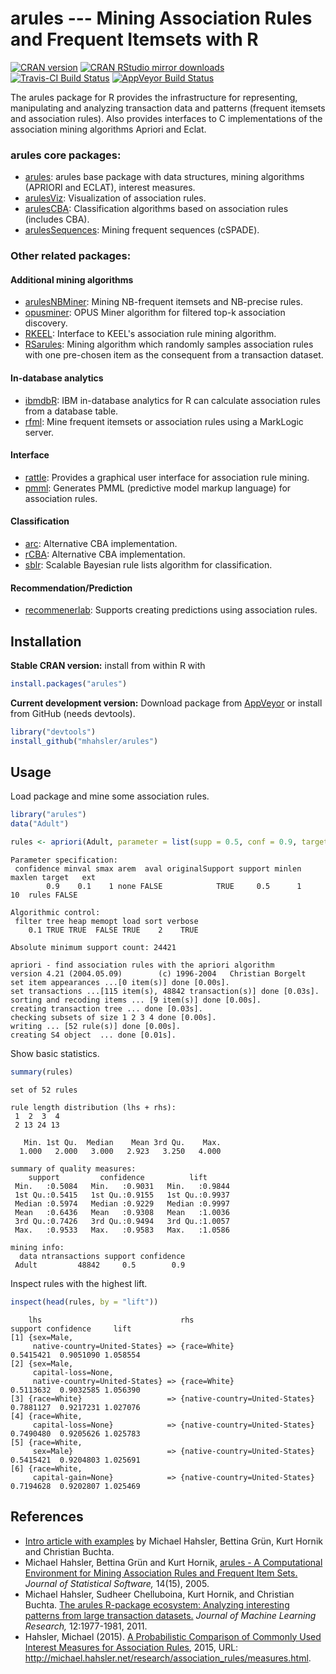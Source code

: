 # arules --- Mining Association Rules and Frequent Itemsets with R

[![CRAN version](http://www.r-pkg.org/badges/version/arules)](https://cran.r-project.org/package=arules)
[![CRAN RStudio mirror downloads](http://cranlogs.r-pkg.org/badges/arules)](https://cran.r-project.org/package=arules)
[![Travis-CI Build Status](https://travis-ci.org/mhahsler/arules.svg?branch=master)](https://travis-ci.org/mhahsler/arules)
[![AppVeyor Build Status](https://ci.appveyor.com/api/projects/status/github/mhahsler/arules?branch=master&svg=true)](https://ci.appveyor.com/project/mhahsler/arules)

The arules package for R provides the infrastructure for representing,
manipulating and analyzing transaction data and patterns (frequent
itemsets and association rules). Also provides interfaces to
C implementations of the association mining algorithms Apriori and Eclat.

### arules core packages: 

* [arules](http://mhahsler.github.io/arules/): arules base package with data structures, mining algorithms (APRIORI and ECLAT), interest measures. 
* [arulesViz](http://mhahsler.github.io/arulesViz/): Visualization of association rules. 
* [arulesCBA](http://github.com/ianjjohnson/arulesCBA): Classification algorithms based on association rules (includes CBA).  
* [arulesSequences](https://cran.r-project.org/package=arulesSequences):
   Mining frequent sequences (cSPADE).

### Other related packages:

#### Additional mining algorithms 

* [arulesNBMiner](http://github.com/mhahsler/arulesNBMiner):
  Mining NB-frequent itemsets and NB-precise rules.
* [opusminer](https://cran.r-project.org/package=opusminer): OPUS Miner algorithm for filtered top-k association discovery.
* [RKEEL](https://cran.r-project.org/package=RKEEL): Interface to KEEL's association rule mining algorithm.
* [RSarules](https://cran.r-project.org/package=RSarules): Mining algorithm which randomly samples association rules with one pre-chosen item as the consequent from a transaction dataset.


#### In-database analytics

* [ibmdbR](https://cran.r-project.org/package=ibmdbR): IBM in-database analytics for R can calculate association rules from a database table.
* [rfml](https://cran.r-project.org/package=rfml): Mine frequent itemsets or association rules using a MarkLogic server. 

#### Interface

* [rattle](https://cran.r-project.org/package=rattle): Provides a graphical user interface for association rule mining.
* [pmml](https://cran.r-project.org/package=pmml): Generates PMML (predictive model markup language) for association rules.

#### Classification 

* [arc](https://cran.r-project.org/package=arc): Alternative CBA implementation. 
* [rCBA](https://cran.r-project.org/package=rCBA): Alternative CBA implementation.
* [sblr](https://cran.r-project.org/package=sbrl): Scalable Bayesian rule lists algorithm for classification.

#### Recommendation/Prediction

* [recommenerlab](https://cran.r-project.org/package=recommenderlab): Supports creating predictions using association rules.


## Installation

__Stable CRAN version:__ install from within R with
```R
install.packages("arules")
```
__Current development version:__ Download package from [AppVeyor](https://ci.appveyor.com/project/mhahsler/arules/build/artifacts) or install from GitHub (needs devtools). 
```R 
library("devtools")
install_github("mhahsler/arules")
``` 

## Usage

Load package and mine some association rules.
```R
library("arules")
data("Adult")

rules <- apriori(Adult, parameter = list(supp = 0.5, conf = 0.9, target = "rules"))
```

```
Parameter specification:
 confidence minval smax arem  aval originalSupport support minlen maxlen target   ext
        0.9    0.1    1 none FALSE            TRUE     0.5      1     10  rules FALSE

Algorithmic control:
 filter tree heap memopt load sort verbose
    0.1 TRUE TRUE  FALSE TRUE    2    TRUE

Absolute minimum support count: 24421 

apriori - find association rules with the apriori algorithm
version 4.21 (2004.05.09)        (c) 1996-2004   Christian Borgelt
set item appearances ...[0 item(s)] done [0.00s].
set transactions ...[115 item(s), 48842 transaction(s)] done [0.03s].
sorting and recoding items ... [9 item(s)] done [0.00s].
creating transaction tree ... done [0.03s].
checking subsets of size 1 2 3 4 done [0.00s].
writing ... [52 rule(s)] done [0.00s].
creating S4 object  ... done [0.01s].
```

Show basic statistics.
```R
summary(rules)
```

```
set of 52 rules

rule length distribution (lhs + rhs):
 1  2  3  4 
 2 13 24 13 

   Min. 1st Qu.  Median    Mean 3rd Qu.    Max. 
  1.000   2.000   3.000   2.923   3.250   4.000 

summary of quality measures:
    support         confidence          lift       
 Min.   :0.5084   Min.   :0.9031   Min.   :0.9844  
 1st Qu.:0.5415   1st Qu.:0.9155   1st Qu.:0.9937  
 Median :0.5974   Median :0.9229   Median :0.9997  
 Mean   :0.6436   Mean   :0.9308   Mean   :1.0036  
 3rd Qu.:0.7426   3rd Qu.:0.9494   3rd Qu.:1.0057  
 Max.   :0.9533   Max.   :0.9583   Max.   :1.0586  

mining info:
  data ntransactions support confidence
 Adult         48842     0.5        0.9
```

Inspect rules with the highest lift.
```R
inspect(head(rules, by = "lift"))
```

```
    lhs                               rhs                              support confidence     lift
[1] {sex=Male,                                                                                    
     native-country=United-States} => {race=White}                   0.5415421  0.9051090 1.058554
[2] {sex=Male,                                                                                    
     capital-loss=None,                                                                           
     native-country=United-States} => {race=White}                   0.5113632  0.9032585 1.056390
[3] {race=White}                   => {native-country=United-States} 0.7881127  0.9217231 1.027076
[4] {race=White,                                                                                  
     capital-loss=None}            => {native-country=United-States} 0.7490480  0.9205626 1.025783
[5] {race=White,                                                                                  
     sex=Male}                     => {native-country=United-States} 0.5415421  0.9204803 1.025691
[6] {race=White,                                                                                  
     capital-gain=None}            => {native-country=United-States} 0.7194628  0.9202807 1.025469
```

## References

* [Intro article with examples](https://cran.r-project.org/package=arules/vignettes/arules.pdf) by Michael Hahsler, Bettina Gr&uuml;n, Kurt Hornik and
Christian Buchta.
* Michael Hahsler, Bettina Gr&uuml;n and Kurt Hornik, [arules - A Computational Environment for Mining Association Rules and Frequent Item Sets.](http://dx.doi.org/10.18637/jss.v014.i15) _Journal of Statistical Software,_ 14(15), 2005.
* Michael Hahsler, Sudheer Chelluboina, Kurt Hornik, and Christian Buchta. [The arules R-package ecosystem: Analyzing interesting patterns from large transaction datasets.](http://jmlr.csail.mit.edu/papers/v12/hahsler11a.html) _Journal of Machine Learning Research,_ 12:1977-1981, 2011.
* Hahsler, Michael (2015). 
[A Probabilistic Comparison of Commonly Used Interest Measures for Association Rules](http://michael.hahsler.net/research/association_rules/measures.html), 2015, URL: http://michael.hahsler.net/research/association_rules/measures.html.
